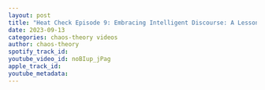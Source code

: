 ```yaml
---
layout: post
title: "Heat Check Episode 9: Embracing Intelligent Discourse: A Lesson in Diversity and Perspective"
date: 2023-09-13
categories: chaos-theory videos
author: chaos-theory
spotify_track_id: 
youtube_video_id: noBIup_jPag
apple_track_id: 
youtube_metadata: 
---
```

